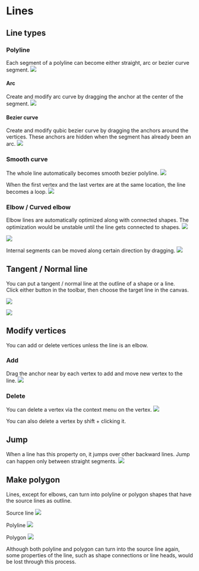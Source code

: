 # Lines

## Line types
### Polyline
Each segment of a polyline can become either straight, arc or bezier curve segment.
![](/assets/shape-line-polyline.png)

#### Arc
Create and modify arc curve by dragging the anchor at the center of the segment.
![](/assets/shape-line-arc.png)

#### Bezier curve
Create and modify qubic bezier curve by dragging the anchors around the vertices. These anchors are hidden when the segment has already been an arc.
![](/assets/shape-line-bezier.png)

### Smooth curve
The whole line automatically becomes smooth bezier polyline.
![](/assets/shape-line-smooth.png)

When the first vertex and the last vertex are at the same location, the line becomes a loop.
![](/assets/shape-line-smooth-loop.png)

### Elbow / Curved elbow
Elbow lines are automatically optimized along with connected shapes. The optimization would be unstable until the line gets connected to shapes.
![](/assets/shape-line-elbow.png)

![](/assets/shape-line-elbow-curved.png)

Internal segments can be moved along certain direction by dragging.
![](/assets/shape-line-elbow-move.png)

## Tangent / Normal line
You can put a tangent / normal line at the outline of a shape or a line.  
Click either button in the toolbar, then choose the target line in the canvas.

![](/assets/shape-line-tangent.png)

![](/assets/shape-line-normal.png)

## Modify vertices
You can add or delete vertices unless the line is an elbow.

### Add
Drag the anchor near by each vertex to add and move new vertex to the line.
![](/assets/shape-line-vertices.png)

### Delete
You can delete a vertex via the context menu on the vertex.
![](/assets/shape-line-delete-vertex-context.png)

You can also delete a vertex by shift + clicking it.

## Jump
When a line has this property on, it jumps over other backward lines. Jump can happen only between straight segments.
![](/assets/shape-line-jump.png)

## Make polygon
Lines, except for elbows, can turn into polyline or polygon shapes that have the source lines as outline.

Source line
![](/assets/shape-makepolygon-line.png)

Polyline
![](/assets/shape-makepolygon-polyline.png)

Polygon
![](/assets/shape-makepolygon-polygon.png)

Although both polyline and polygon can turn into the source line again, some properties of the line, such as shape connections or line heads, would be lost through this process.
